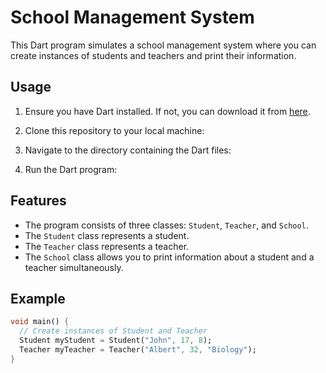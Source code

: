 # School Management System

This Dart program simulates a school management system where you can create instances of students and teachers and print their information.

## Usage

1. Ensure you have Dart installed. If not, you can download it from [here](https://dart.dev/get-dart).

2. Clone this repository to your local machine:

3. Navigate to the directory containing the Dart files:
   
4. Run the Dart program:


## Features

- The program consists of three classes: `Student`, `Teacher`, and `School`.
- The `Student` class represents a student.
- The `Teacher` class represents a teacher.
- The `School` class allows you to print information about a student and a teacher simultaneously.

## Example

```dart
void main() {
  // Create instances of Student and Teacher
  Student myStudent = Student("John", 17, 8);
  Teacher myTeacher = Teacher("Albert", 32, "Biology");
}


